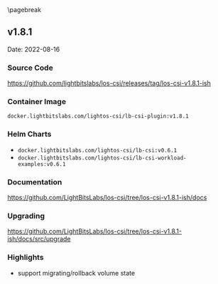 <div style="page-break-after: always;"></div>
\pagebreak

## v1.8.1

Date: 2022-08-16

### Source Code

https://github.com/lightbitslabs/los-csi/releases/tag/los-csi-v1.8.1-ish

### Container Image

`docker.lightbitslabs.com/lightos-csi/lb-csi-plugin:v1.8.1`

### Helm Charts

- `docker.lightbitslabs.com/lightos-csi/lb-csi:v0.6.1`
- `docker.lightbitslabs.com/lightos-csi/lb-csi-workload-examples:v0.6.1`

### Documentation

https://github.com/LightBitsLabs/los-csi/tree/los-csi-v1.8.1-ish/docs

### Upgrading

https://github.com/LightBitsLabs/los-csi/tree/los-csi-v1.8.1-ish/docs/src/upgrade

### Highlights

- support migrating/rollback volume state
